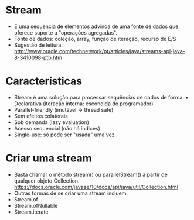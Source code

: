 # Stream
- É uma sequencia de elementos advinda de uma fonte de dados que 
oferece suporte a "operações agregadas".
- Fonte de dados: coleção, array, função de iteração, recurso de E/S
- Sugestão de leitura:
http://www.oracle.com/technetwork/pt/articles/java/streams-api-java-8-3410098-ptb.htm

# Características
- Stream é uma solução para processar sequências de dados de forma: • Declarativa (iteração interna: escondida do programador)
- Parallel-friendly (imutável -> thread safe)
- Sem efeitos colaterais
- Sob demanda (lazy evaluation)
- Acesso sequencial (não há índices)
- Single-use: só pode ser "usada" uma vez

# Criar uma stream
- Basta chamar o método stream() ou parallelStream() a partir 
de qualquer objeto Collection.
https://docs.oracle.com/javase/10/docs/api/java/util/Collection.html
- Outras formas de se criar uma stream incluem:
- Stream.of
- Stream.ofNullable
- Stream.iterate
